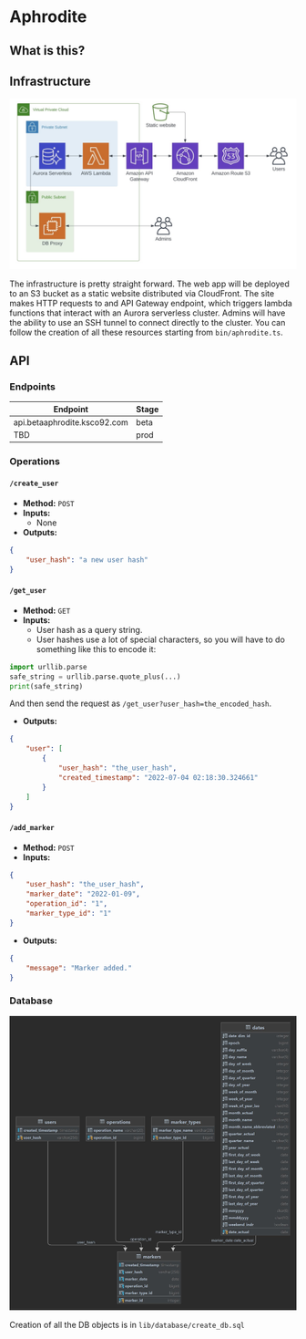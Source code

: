 # Aphrodite

## What is this?

## Infrastructure

![infrastructure diagram](doc_img/infrastructure_diagram.png)

The infrastructure is pretty straight forward. The web app will be deployed to an S3 bucket as a
static website distributed via CloudFront. The site makes HTTP requests to and API Gateway endpoint,
which triggers lambda functions that interact with an Aurora serverless cluster. Admins will have
the ability to use an SSH tunnel to connect directly to the cluster. You can follow the creation of
all these resources starting from `bin/aphrodite.ts`.

## API

### Endpoints

| Endpoint                     | Stage |
|------------------------------|-------|
| api.betaaphrodite.ksco92.com | beta  |
| TBD                          | prod  |

### Operations

#### `/create_user`
* **Method:** `POST`
* **Inputs:**
  * None
* **Outputs:**

```json
{
    "user_hash": "a new user hash"
}
```

#### `/get_user`
* **Method:** `GET`
* **Inputs:**
  * User hash as a query string. 
  * User hashes use a lot of special characters, so you will have to do something like this to encode it:

```python
import urllib.parse
safe_string = urllib.parse.quote_plus(...)
print(safe_string)
```
And then send the request as `/get_user?user_hash=the_encoded_hash`.

  * **Outputs:**

```json
{
    "user": [
        {
            "user_hash": "the_user_hash",
            "created_timestamp": "2022-07-04 02:18:30.324661"
        }
    ]
}
```

#### `/add_marker`
* **Method:** `POST`
* **Inputs:**

```json
{
    "user_hash": "the_user_hash",
    "marker_date": "2022-01-09",
    "operation_id": "1",
    "marker_type_id": "1"
}
```

* **Outputs:**

```json
{
    "message": "Marker added."
}
```

### Database

![entity relation diagram](doc_img/er_diagram.jpg)

Creation of all the DB objects is in `lib/database/create_db.sql`



